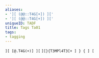 ```yaml
---
aliases:
- '][ (@@::T4G[+]) ]['
- '][ (@@::T4G[+]) ]['
uniqueID: TADF
title: Tags Ta01
tags:
- tagging
---
```



`][ [@.T4G(+)] ][`
`][}{T3MPl4T3[+ ] } { ] [`